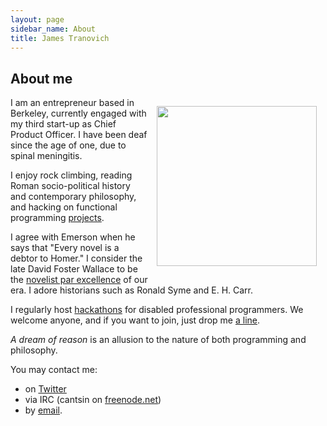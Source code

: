 ```yaml
---
layout: page
sidebar_name: About
title: James Tranovich
---
```


## About me

<img style="float:right; padding: 1em;" src="../public/images/profile.png" width="256px" height="256px" />

I am an entrepreneur based in Berkeley, currently engaged with my third start-up as Chief Product Officer. I have been deaf since the age of one, due to spinal meningitis.

I enjoy rock climbing, reading Roman socio-political history and contemporary philosophy, and hacking on functional programming [projects](https://github.com/cantsin).

I agree with Emerson when he says that "Every novel is a debtor to Homer." I consider the late David Foster Wallace to be the [novelist par excellence](http://www.brickjest.com/) of our era. I adore historians such as Ronald Syme and E. H. Carr.

I regularly host [hackathons](https://github.com/gamelost) for disabled professional programmers. We welcome anyone, and if you want to join, just drop me [a line](mailto:jtranovich@gmai.com).

*A dream of reason* is an allusion to the nature of both programming and philosophy.

You may contact me:

* on [Twitter](https://twitter.com/cantsin_)
* via IRC (cantsin on [freenode.net](https://freenode.net/irc_servers.shtml))
* by [email](mailto:jtranovich@gmail.com).
